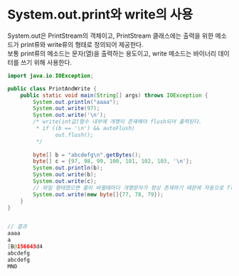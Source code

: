 # System.out.print와 write의 사용
System.out은 PrintStream의 객체이고, PrintStream 클래스에는 출력을 위한 메소드가
print류와 write류의 형태로 정의되어 제공한다.  
보통 print류의 메소드는 문자(열)을 출력하는 용도이고, write 메소드는 바이너리 데이터를 쓰기 위해 사용한다.

```java
import java.io.IOException;

public class PrintAndWrite {
	public static void main(String[] args) throws IOException {
		System.out.println("aaaa");
		System.out.write(97);
		System.out.write('\n');
		/* write(int값)함수 내부에 개행이 존재해야 flush되어 출력된다.
		 * if ((b == '\n') && autoFlush)
               out.flush();
         */
		
		byte[] b = "abcdefg\n".getBytes();
		byte[] c = {97, 98, 99, 100, 101, 102, 103, '\n'};
		System.out.println(b);
		System.out.write(b);
		System.out.write(c);
		// 파일 형태였으면 줄이 바뀔때마다 개행문자가 항상 존재하기 때문에 자동으로 flush가 발동된다.
		System.out.write(new byte[]{77, 78, 79});
	}
}


// 결과
aaaa
a
[B@156643d4
abcdefg
abcdefg
MNO
```

